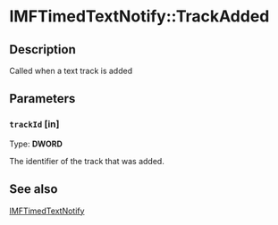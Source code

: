 # IMFTimedTextNotify::TrackAdded

## Description

Called when a text track is added

## Parameters

### `trackId` [in]

Type: **DWORD**

The identifier of the track that was added.

## See also

[IMFTimedTextNotify](https://learn.microsoft.com/windows/desktop/api/mfmediaengine/nn-mfmediaengine-imftimedtextnotify)